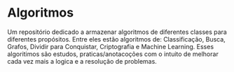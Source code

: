 # Algoritmos
Um repositório dedicado a armazenar algoritmos de diferentes classes para diferentes propósitos. Entre eles estão algoritmos de: Classificação, Busca, Grafos, Dividir para Conquistar, Criptografia e Machine Learning.
Esses algoritimos são estudos, praticas/anotacoções com o intuito de melhorar cada vez mais a logica e a resolução de problemas.

